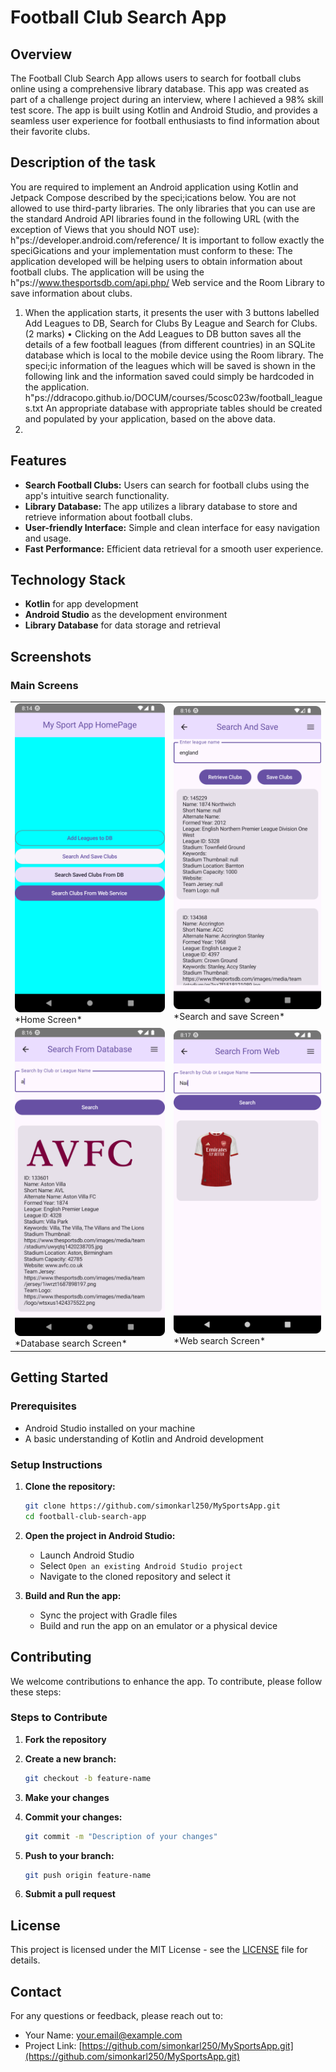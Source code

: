 # Football Club Search App

## Overview

The Football Club Search App allows users to search for football clubs online using a comprehensive library database. This app was created as part of a challenge project during an interview, where I achieved a 98% skill test score. The app is built using Kotlin and Android Studio, and provides a seamless user experience for football enthusiasts to find information about their favorite clubs.
## Description of the task

You are required to implement an Android application using Kotlin and Jetpack Compose
described by the speci;ications below.
You are not allowed to use third-party libraries. The only libraries that you can use are
the standard Android API libraries found in the following URL (with the exception of Views
that you should NOT use):
h"ps://developer.android.com/reference/
It is important to follow exactly the speciGications and your implementation must
conform to these:
The application developed will be helping users to obtain information about football clubs.
The application will be using the h"ps://www.thesportsdb.com/api.php/ Web service and the
Room Library to save information about clubs.
1. When the application starts, it presents the user with 3 buttons labelled Add Leagues to DB,
   Search for Clubs By League and Search for Clubs. (2 marks)
   •
   Clicking on the Add Leagues to DB button saves all the details of a few football leagues
   (from different countries) in an SQLite database which is local to the mobile device
   using the Room library. The speci;ic information of the leagues which will be saved
   is shown in the following link and the information saved could simply be hardcoded
   in the application.
   h"ps://ddracopo.github.io/DOCUM/courses/5cosc023w/football_leagues.txt
   An appropriate database with appropriate tables should be created and populated by your
   application, based on the above data.
2. 
## Features

- **Search Football Clubs:** Users can search for football clubs using the app's intuitive search functionality.
- **Library Database:** The app utilizes a library database to store and retrieve information about football clubs.
- **User-friendly Interface:** Simple and clean interface for easy navigation and usage.
- **Fast Performance:** Efficient data retrieval for a smooth user experience.

## Technology Stack

- **Kotlin** for app development
- **Android Studio** as the development environment
- **Library Database** for data storage and retrieval

## Screenshots

### Main Screens

<table>
  <tr>
    <td><img src="/images/homepage.png" alt="Home Screen" width="300"/><br>*Home Screen*</td>
    <td><img src="/images/search_and_save.png" alt="Search Screen" width="300"/><br>*Search and save Screen*</td>
  </tr>
  <tr>
    <td><img src="/images/search_from_database.png" alt="Results Screen" width="300"/><br>*Database search Screen*</td>
    <td><img src="/images/search_from_web.png" alt="Details Screen" width="300"/><br>*Web search Screen*</td>
  </tr>
</table>

## Getting Started

### Prerequisites

- Android Studio installed on your machine
- A basic understanding of Kotlin and Android development

### Setup Instructions

1. **Clone the repository:**

    ```sh
    git clone https://github.com/simonkarl250/MySportsApp.git
    cd football-club-search-app
    ```

2. **Open the project in Android Studio:**

    - Launch Android Studio
    - Select `Open an existing Android Studio project`
    - Navigate to the cloned repository and select it

3. **Build and Run the app:**

    - Sync the project with Gradle files
    - Build and run the app on an emulator or a physical device

## Contributing

We welcome contributions to enhance the app. To contribute, please follow these steps:

### Steps to Contribute

1. **Fork the repository**

2. **Create a new branch:**

    ```sh
    git checkout -b feature-name
    ```

3. **Make your changes**

4. **Commit your changes:**

    ```sh
    git commit -m "Description of your changes"
    ```

5. **Push to your branch:**

    ```sh
    git push origin feature-name
    ```

6. **Submit a pull request**

## License

This project is licensed under the MIT License - see the [LICENSE](LICENSE) file for details.

## Contact

For any questions or feedback, please reach out to:

- Your Name: your.email@example.com
- Project Link: [https://github.com/simonkarl250/MySportsApp.git](https://github.com/simonkarl250/MySportsApp.git)

